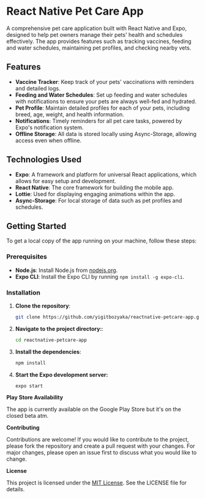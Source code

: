 # React Native Pet Care App

A comprehensive pet care application built with React Native and Expo, designed to help pet owners manage their pets' health and schedules effectively. The app provides features such as tracking vaccines, feeding and water schedules, maintaining pet profiles, and checking nearby vets.

## Features

- **Vaccine Tracker**: Keep track of your pets' vaccinations with reminders and detailed logs.
- **Feeding and Water Schedules**: Set up feeding and water schedules with notifications to ensure your pets are always well-fed and hydrated.
- **Pet Profile**: Maintain detailed profiles for each of your pets, including breed, age, weight, and health information.
- **Notifications**: Timely reminders for all pet care tasks, powered by Expo's notification system.
- **Offline Storage**: All data is stored locally using Async-Storage, allowing access even when offline.

## Technologies Used

- **Expo**: A framework and platform for universal React applications, which allows for easy setup and development.
- **React Native**: The core framework for building the mobile app.
- **Lottie**: Used for displaying engaging animations within the app.
- **Async-Storage**: For local storage of data such as pet profiles and schedules.

## Getting Started

To get a local copy of the app running on your machine, follow these steps:

### Prerequisites

- **Node.js**: Install Node.js from [nodejs.org](https://nodejs.org).
- **Expo CLI**: Install the Expo CLI by running `npm install -g expo-cli`.

### Installation

1. **Clone the repository**:

   ```bash
   git clone https://github.com/yigitbozyaka/reactnative-petcare-app.git
2. **Navigate to the project directory:**:

   ```bash
   cd reactnative-petcare-app
3. **Install the dependencies**:
   ```bash
   npm install
4. **Start the Expo development server:**
    ```bash
   expo start

**Play Store Availability**

The app is currently available on the Google Play Store but it's on the closed beta atm.

**Contributing**

Contributions are welcome! If you would like to contribute to the project, please fork the repository and create a pull request with your changes. For major changes, please open an issue first to discuss what you would like to change.

**License**

This project is licensed under the [MIT License](LICENSE). See the LICENSE file for details.


